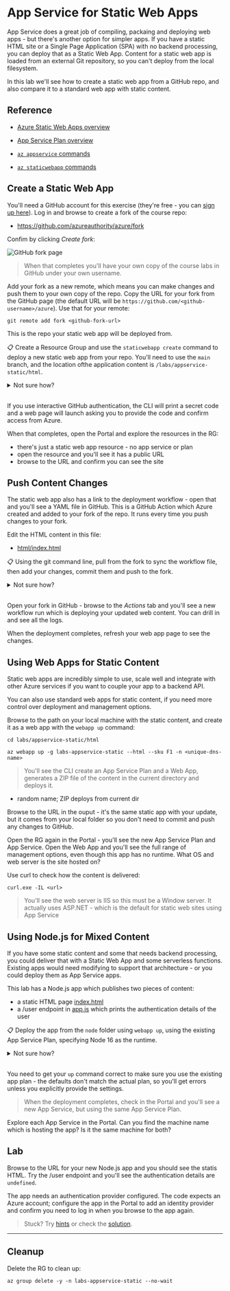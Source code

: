# App Service for Static Web Apps

App Service does a great job of compiling, packaing and deploying web apps - but there's another option for simpler apps. If you have a static HTML site or a Single Page Application (SPA) with no backend processing, you can deploy that as a Static Web App. Content for a static web app is loaded from an external Git repository, so you can't deploy from the local filesystem.

In this lab we'll see how to create a static web app from a GitHub repo, and also compare it to a standard web app with static content.


## Reference

- [Azure Static Web Apps overview](https://learn.microsoft.com/en-us/azure/static-web-apps/overview)

- [App Service Plan overview](https://docs.microsoft.com/en-us/azure/app-service/overview-hosting-plans)

- [`az appservice` commands](https://docs.microsoft.com/en-us/cli/azure/appservice?view=azure-cli-latest)

- [`az staticwebapp` commands](https://learn.microsoft.com/en-us/cli/azure/staticwebapp?view=azure-cli-latest)


## Create a Static Web App

You'll need a GitHub account for this exercise (they're free - you can [sign up here](https://github.com/signup)). Log in and browse to create a fork of the course repo: 

- https://github.com/azureauthority/azure/fork

Confim by clicking _Create fork_:

![GitHub fork page](/img/github-fork.png)

> When that completes you'll have your own copy of the course labs in GitHub under your own username.

Add your fork as a new remote, which means you can make changes and push them to your own copy of the repo. Copy the URL for your fork from the GitHub page (the default URL will be `https://github.com/<github-username>/azure`). Use that for your remote:

```
git remote add fork <github-fork-url>
```

This is the repo your static web app will be deployed from.

📋 Create a Resource Group and use the `staticwebapp create` command to deploy a new static web app from your repo. You'll need to use the `main` branch, and the location ofthe application content is `/labs/appservice-static/html`.

<details>
  <summary>Not sure how?</summary>

The RG is easy - use your own choice of location:

```
az group create -n labs-appservice-static  -l southeastasia --tags courselabs=azure
```

Check the help text for creating a static web app:

```
az staticwebapp create --help
```

There's a nice option to login interactively with GitHub, so you don't need to create an access token:

```
az staticwebapp create  -g labs-appservice-static --branch main --app-location '/labs/appservice-static/html' --login-with-github -n labsappservicestatices --source <github-fork-url>
```

</details><br/>

If you use interactive GitHub authentication, the CLI will print a secret code and a web page will launch asking you to provide the code and confirm access from Azure.

When that completes, open the Portal and explore the resources in the RG:

- there's just a static web app resource - no app service or plan
- open the resource and you'll see it has a public URL
- browse to the URL and confirm you can see the site

## Push Content Changes

The static web app also has a link to the deployment workflow - open that and you'll see a YAML file in GitHub. This is a GitHub Action which Azure created and added to your fork of the repo. It runs every time you push changes to your fork.

Edit the HTML content in this file:

- [html/index.html](/labs/appservice-static/html/index.html)

📋 Using the git command line, pull from the fork to sync the workflow file, then add your changes, commit them and push to the fork.

<details>
  <summary>Not sure how?</summary>

```
git pull fork main

git add labs/appservice-static/html/index.html

git commit -m 'Update static web app'

git push fork main
```

</details><br/>

Open your fork in GitHub - browse to the _Actions_ tab and you'll see a new workflow run which is deploying your updated web content. You can drill in and see all the logs. 

When the deployment completes, refresh your web app page to see the changes.


## Using Web Apps for Static Content

Static web apps are incredibly simple to use, scale well and integrate with other Azure services if you want to couple your app to a backend API. 

You can also use standard web apps for static content, if you need more control over deployment and management options.

Browse to the path on your local machine with the static content, and create it as a web app with the `webapp up` command:

```
cd labs/appservice-static/html 

az webapp up -g labs-appservice-static --html --sku F1 -n <unique-dns-name> 
```

> You'll see the CLI create an App Service Plan and a Web App, generates a ZIP file of the content in the current directory and deploys it.

 - random name; ZIP deploys from current dir

Browse to the URL in the ouput - it's the same static app with your update, but it comes from your local folder so you don't need to commit and push any changes to GitHub.

Open the RG again in the Portal - you'll see the new App Service Plan and App Service. Open the Web App and you'll see the full range of management options, even though this app has no runtime. What OS and web server is the site hosted on?

Use curl to check how the content is delivered:

```
curl.exe -IL <url>
```

> You'll see the web server is IIS so this must be a Window server. It actually uses ASP.NET - which is the default for static web sites using App Service

## Using Node.js for Mixed Content

If you have some static content and some that needs backend processing, you could deliver that with a Static Web App and some serverless functions. Existing apps would need modifying to support that architecture - or you could deploy them as App Service apps.

This lab has a Node.js app which publishes two pieces of content:

- a static HTML page [index.html](/labs/appservice-static/node/public/index.html)
- a /user endpoint in [app.js](/labs/appservice-static/node/app.js) which prints the authentication details of the user

📋 Deploy the app from the `node` folder using `webapp up`, using the existing App Service Plan, specifying Node 16 as the runtime.

<details>
  <summary>Not sure how?</summary>

List the runtimes to find Node.js:

```
az webapp list-runtimes --os Windows
```

And find the plan name:

```
az appservice plan list -g labs-appservice-static -o table
```

Navigate back to the node folder:

```
cd ../node 
```

Create a new web app - we need to use the Windows Node runtime as the App Service Plan is Windows:

```
az webapp up -g labs-appservice-static --runtime NODE:16LTS --os-type Windows --plan <app-service-plan> -n <unique-dns-name> 
```

</details><br/>

You need to get your `up` command correct to make sure you use the existing app plan - the defaults don't match the actual plan, so you'll get errors unless you explicitly provide the settings.

> When the deployment completes, check in the Portal and you'll see a new App Service, but using the same App Service Plan.

Explore each App Service in the Portal. Can you find the machine name which is hosting the app? Is it the same machine for both?

## Lab

Browse to the URL for your new Node.js app and you should see the statis HTML. Try the /user endpoint and you'll see the authentication details are `undefined`. 

The app needs an authentication provider configured. The code expects an Azure account; configure the app in the Portal to add an identity provider and confirm you need to log in when you browse to the app again.

> Stuck? Try [hints](hints.md) or check the [solution](solution.md).

___

## Cleanup

Delete the RG to clean up:

```
az group delete -y -n labs-appservice-static --no-wait
```
